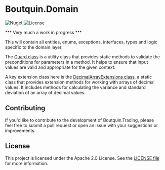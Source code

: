 # Boutquin.Domain

![Nuget](https://img.shields.io/nuget/vpre/boutquin.domain?style=for-the-badge) ![License](https://img.shields.io/github/license/boutquin/boutquin.domain?style=for-the-badge)

*** Very much a work in progress ***

This will contain all entities, enums, exceptions, interfaces, types and logic specific to the domain layer.

The [Guard class](https://github.com/boutquin/Boutquin.Domain/blob/master/Domain/doc/Guard.md) is a utility class that provides static methods to validate the preconditions for parameters in a method. It helps to ensure that input values are valid and appropriate for the given context.

A key extension class here is the [DecimalArrayExtensions class](https://github.com/boutquin/Boutquin.Domain/blob/master/Domain/doc/DecimalArrayExtensions.md), a static class that provides extension methods for working with arrays of decimal values. It includes methods for calculating the variance and standard deviation of an array of decimal values.

## Contributing

If you'd like to contribute to the development of Boutquin.Trading, please feel free to submit a pull request or open an issue with your suggestions or improvements.

## License

This project is licensed under the Apache 2.0 License. See the [LICENSE file](https://github.com/boutquin/Boutquin.Domain/blob/master/LICENSE.txt) for more information.
